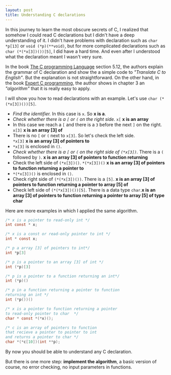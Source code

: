 ```yaml
---
layout: post
title: Understanding C declarations 
---
```


In this journey to learn the most obscure secrets of C, I realized that somehow I could read C declarations but I didn't have a deep understanding of it. 
I didn't have problems with declaration such as `char *p[13]` or `void (*p)(**void)`, but for more complicated declarations such as `char (*(*x[3])())[5]`, I did have a hard time.
And even after I understood what the declaration meant I wasn't very sure. 


In the book [The C programming Language](https://www.amazon.com/Programming-Language-Brian-W-Kernighan/dp/0131103628) section 5.12, the authors explain the grammar of C declaration and show the a simple code to _"Translate C to English"_. 
But the explanation is not straightforward. 
On the other hand, in the book [Expert C programming](https://www.amazon.com/Expert-Programming-Peter-van-Linden/dp/0131774298/ref=sr_1_1?ie=UTF8&qid=1492784910&sr=8-1&keywords=Expert-Programming-Peter-van-Linden), the author shows in chapter 3 an _"algorithm"_ that it is really easy to apply.

I will show you how to read declarations with an example. Let's use `char (*(*x[3])())[5]`.

* *Find the identifier.* 
    In this case is `x`. So **x is a**.
* *Check whether there is a `[` or `(` on the right side.*
    `x[` **x is an array**
* In this case we reach a `[` and there is a `3` before the next `]` on the right. `x[3]`
    **x is an array [3] of**
* There is no `[` or `(` next to `x[3]`. So let's check the left side.  
    `*x[3]`    **x is an array [3] of pointers to**
* `*x[3]` is enclosed in `()`.  
* *Check whether there is a `[` or `(` on the right side of `(*x[3])`.*
    There is a `(` followed by `)`. **x is an array [3] of pointers to function returning**
* Check the left side of `(*x[3])()`. `*(*x[3])()`  **x is an array [3] of pointers to function returning a pointer to**
* `*(*x[3])()`  is enclosed in `()`.
* Check right side of `(*(*x[3])())`. There is a `[5]`.  **x is an array [3] of pointers to function returning a pointer to array [5] of**
* Check left side of  `(*(*x[3])())[5]`. There is a data type `char`.**x is an array [3] of pointers to function returning a pointer to array [5] of type char** 

Here are more examples in which I applied the same algorithm.
   
```c
/* x is a pointer to read-only int */
int const * x;

/* x is a const or read-only pointer to int */
int * const x;

/* p a array [3] of pointers to int*/
int *p[3]

/* p is a pointer to an array [3] of int */
int (*p)[3]

/* p is a pointer to a function returning an int*/
int (*p)()

/* p in a function returning a pointer to function 
returning an int */
int (*p())()

/* x is a pointer to function returning a pointer 
to read-only pointer to char  */
char * const *(*x)();

/* c is an array of pointers to function
that recieve a pointer to pointer to int
and returns a pointer to char */
char *(*c[10])(int **p);
```

By now you should be able to understand any C declaration.

But there is one more step: **implement the algorithm**, a basic version of course, no error checking, no input parameters in functions.




